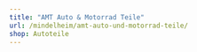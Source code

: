 ```yaml
---
title: "AMT Auto & Motorrad Teile"
url: /mindelheim/amt-auto-und-motorrad-teile/
shop: Autoteile
---
```

